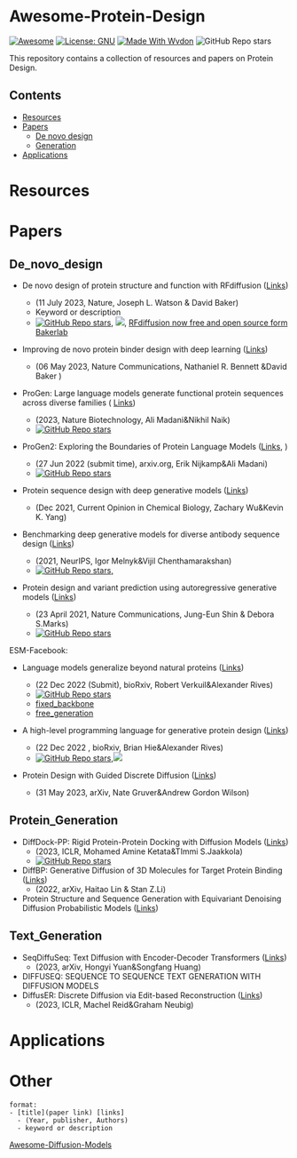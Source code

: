 # Awesome-Protein-Design
[![Awesome](https://web.wvdon.com/Awesome-Protein%20Design-blue)](https://github.com/wvdon/Awesome-Protein-Design) 
[![License: GNU](https://web.wvdon.com/License-GNU3-gree)](https://opensource.org/license/agpl-v3/)
[![Made With Wvdon](https://web.wvdon.com/Made%20with-Wvdon-purple)]( https://github.com/wvdon/ )
![GitHub Repo stars](https://img.shields.io/github/stars/wvdon/Awesome-Protein-Design)

This repository contains a collection of resources and papers on Protein Design.


## Contents

- [Resources](#resources)
- [Papers](#papers)
	- [De novo design]( #De_novo_design)
	- [Generation](#Protein_Generation)
- [Applications](#applications)



# Resources


# Papers

## De_novo_design
- De novo design of protein structure and function with RFdiffusion  ([Links]( https://www.nature.com/articles/s41586-023-06415-8 )) 
	- (11 July 2023, Nature,  Joseph L. Watson & David Baker)
	- Keyword or description
	- [![GitHub Repo stars](https://img.shields.io/github/stars/RosettaCommons/RFdiffusion)]( https://github.com/RosettaCommons/RFdiffusion ), [<img src="https://colab.research.google.com/assets/colab-badge.svg">](https://colab.research.google.com/github/sokrypton/ColabDesign/blob/v1.1.1/rf/examples/diffusion.ipynb),  [RFdiffusion now free and open source form Bakerlab](https://www.bakerlab.org/2023/03/30/rf-diffusion-now-free-and-open-source/)

- Improving de novo protein binder design with deep learning ([Links](https://www.nature.com/articles/s41467-023-38328-5))

	- (06 May 2023, Nature Communications, Nathaniel R. Bennett &David Baker )

- ProGen: Large language models generate functional protein sequences across diverse families ( [Links](https://www.nature.com/articles/s41587-022-01618-2))
	- (2023, Nature Biotechnology, Ali Madani&Nikhil Naik)
	- [![GitHub Repo stars](https://img.shields.io/github/stars/salesforce/progen)]( https://github.com/salesforce/progen )

- ProGen2: Exploring the Boundaries of Protein Language Models ([Links](https://arxiv.org/pdf/2206.13517.pdf), )
	- (27 Jun 2022 (submit time), arxiv.org, Erik Nijkamp&Ali Madani)
	- [![GitHub Repo stars](https://img.shields.io/github/stars/salesforce/progen)]( https://github.com/salesforce/progen/tree/main/progen2 )

- Protein sequence design with deep generative models ([Links](https://www.sciencedirect.com/science/article/pii/S136759312100051X))
	- (Dec 2021, Current Opinion in Chemical Biology, Zachary Wu&Kevin K. Yang)
- Benchmarking deep generative models for diverse antibody sequence design ([Links](https://arxiv.org/pdf/2111.06801.pdf))
	- (2021, NeurIPS, Igor Melnyk&Vijil Chenthamarakshan)
	- [![GitHub Repo stars](https://img.shields.io/github/stars/kalininalab/alphafold_non_docker),  ]( https://github.com/kalininalab/alphafold_non_docker )
- Protein design and variant prediction using autoregressive generative models  ([Links](https://www.nature.com/articles/s41467-021-22732-w))
	- (23 April 2021, Nature Communications, Jung-Eun Shin & Debora S.Marks)
	- [![GitHub Repo stars](https://img.shields.io/github/stars/debbiemarkslab/SeqDesign)]( https://github.com/debbiemarkslab/SeqDesign )

ESM-Facebook:

- Language models generalize beyond natural proteins ([Links](https://www.biorxiv.org/content/10.1101/2022.12.21.521521v1))
	- (22 Dec 2022 (Submit), bioRxiv, Robert Verkuil&Alexander Rives)
	- [![GitHub Repo stars](https://img.shields.io/github/stars/facebookresearch/esm)]( https://github.com/facebookresearch/esm/tree/main/examples/lm-design )
	- [fixed_backbone](https://github.com/facebookresearch/esm/blob/main/examples/lm-design/fixed_backbone.ipynb)
	- [free_generation]( https://github.com/facebookresearch/esm/blob/main/examples/lm-design/free_generation.ipynb )

- A high-level programming language for generative protein design ([Links](https://www.biorxiv.org/content/10.1101/2022.12.21.521526v1))
	- (22 Dec 2022 , bioRxiv, Brian Hie&Alexander Rives)
	- [![GitHub Repo stars](https://img.shields.io/github/stars/facebookresearch/esm)]( https://github.com/facebookresearch/esm/tree/main/examples/protein-programming-language ),[<img src="https://colab.research.google.com/assets/colab-badge.svg">]( https://colab.research.google.com/github/facebookresearch/esm/blob/main/examples/protein-programming-language/tutorial.ipynb ) 
- Protein Design with Guided Discrete Diffusion ([Links](https://arxiv.org/abs/2305.20009))
	- (31 May 2023, arXiv, Nate Gruver&Andrew Gordon Wilson)

## Protein_Generation
- DiffDock-PP: Rigid Protein-Protein Docking with Diffusion Models ([Links](https://arxiv.org/pdf/2304.03889.pdf))
	- (2023, ICLR, Mohamed Amine Ketata&TImmi S.Jaakkola)
	- [![GitHub Repo stars](https://img.shields.io/github/stars/Shark-NLP/DiffuSeq)]( https://github.com/Shark-NLP/DiffuSeq ) 
- DiffBP: Generative Diffusion of 3D Molecules for Target Protein Binding ([Links](https://arxiv.org/abs/2211.11214))
	- (2022, arXiv, Haitao Lin & Stan Z.Li)
- Protein Structure and Sequence Generation with Equivariant Denoising Diffusion Probabilistic Models ([Links](https://arxiv.org/pdf/2205.15019.pdf))

## Text_Generation
- SeqDiffuSeq: Text Diffusion with Encoder-Decoder Transformers ([Links](https://arxiv.org/pdf/2212.10325.pdf))
	- (2023, arXiv, Hongyi Yuan&Songfang Huang)
- DIFFUSEQ: SEQUENCE TO SEQUENCE TEXT GENERATION WITH DIFFUSION MODELS
- DiffusER: Discrete Diffusion via Edit-based Reconstruction ([Links]( https://arxiv.org/abs/2210.16886 ))
	- (2023, ICLR, Machel Reid&Graham Neubig)


# Applications


# Other

```text
format:
- [title](paper link) [links] 
  - (Year, publisher, Authors)
  - keyword or description
```

[Awesome-Diffusion-Models](https://github.com/diff-usion/Awesome-Diffusion-Models)

